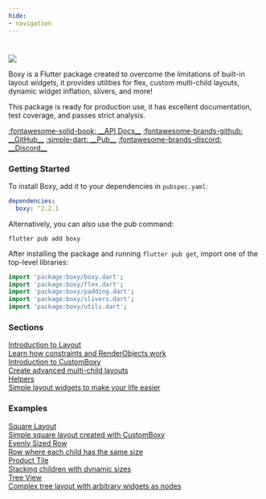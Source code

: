 ```yaml
---
hide:
- navigation
---
```


#

![](banner.png)

Boxy is a Flutter package created to overcome the limitations of built-in layout widgets, it provides utilities for flex, custom multi-child layouts, dynamic widget inflation, slivers, and more!

This package is ready for production use, it has excellent documentation, test coverage, and passes strict analysis.

<p class="grid" markdown>
  <a href="https://pub.dev/documentation/boxy/latest/" class="card md-button md-button--primary">:fontawesome-solid-book: __API Docs__</a>
  <a href="https://github.com/PixelToast/flutter-boxy" class="card md-button md-button--primary">:fontawesome-brands-github: __GitHub__</a>
  <a href="https://pub.dev/packages/boxy" class="card md-button md-button--primary">:simple-dart: __Pub__</a>
  <a href="https://discord.com/invite/N7Yshp4" class="card md-button md-button--primary">:fontawesome-brands-discord: __Discord__</a>
</p>

### Getting Started

To install Boxy, add it to your dependencies in `pubspec.yaml`:

```yaml
dependencies:
  boxy: ^2.2.1
```

Alternatively, you can also use the pub command:

```
flutter pub add boxy
```

After installing the package and running `flutter pub get`, import one of the top-level libraries:

```dart
import 'package:boxy/boxy.dart';
import 'package:boxy/flex.dart';
import 'package:boxy/padding.dart';
import 'package:boxy/slivers.dart';
import 'package:boxy/utils.dart';
```

### Sections

<div class="boxy-content-card">
<a href="/primer/introduction-to-layout/">
Introduction to Layout
<div class="description">Learn how constraints and RenderObjects work</div>
</a></div>

<div class="boxy-content-card">
<a href="/custom-boxy/introduction-to-customboxy/">
Introduction to CustomBoxy
<div class="description">Create advanced multi-child layouts</div>
</a></div>

<div class="boxy-content-card">
<a href="/helpers/cross-axis-alignment/">
Helpers
<div class="description">Simple layout widgets to make your life easier</div>
</a></div>

### Examples

<div class="boxy-content-card" style="background-image: url('/custom-boxy/examples/image%20%281%29%20%281%29%20%281%29.png')">
<a href="/custom-boxy/examples/square-layout/">
Square Layout
<div class="description">Simple square layout created with CustomBoxy</div>
</a></div>

<div class="boxy-content-card" style="background-image: url('/custom-boxy/examples/ftest_2ETeGIqwH8.png')">
<a href="/custom-boxy/examples/evenly-sized-row/">
Evenly Sized Row
<div class="description">Row where each child has the same size</div>
</a></div>

<div class="boxy-content-card" style="background-image: url('/custom-boxy/examples/ftest_MyQB0wRzDZ.png')">
<a href="/custom-boxy/examples/product-tile/">
Product Tile
<div class="description">Stacking children with dynamic sizes</div>
</a></div>

<div class="boxy-content-card" style="background-image: url('/custom-boxy/examples/simplified_tree_view.png')">
<a href="/custom-boxy/examples/tree-view/">
Tree View
<div class="description">Complex tree layout with arbitrary widgets as nodes</div>
</a></div>
